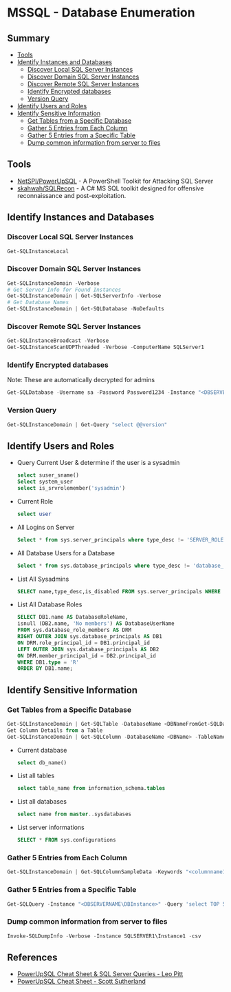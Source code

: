 # MSSQL - Database Enumeration

## Summary

- [Tools](#tools)
- [Identify Instances and Databases](#identify-instances-and-databases)
    - [Discover Local SQL Server Instances](#discover-local-sql-server-instances)
    - [Discover Domain SQL Server Instances](#discover-domain-sql-server-instances)
    - [Discover Remote SQL Server Instances](#discover-remote-sql-server-instances)
    - [Identify Encrypted databases](#identify-encrypted-databases)
    - [Version Query](#version-query)
- [Identify Users and Roles](#identify-users-and-roles)
- [Identify Sensitive Information](#identify-sensitive-information)
    - [Get Tables from a Specific Database](#get-tables-from-a-specific-database)
    - [Gather 5 Entries from Each Column](#gather-5-entries-from-each-column)
    - [Gather 5 Entries from a Specific Table](#gather-5-entries-from-a-specific-table)
    - [Dump common information from server to files](#dump-common-information-from-server-to-files)

## Tools

- [NetSPI/PowerUpSQL](https://github.com/NetSPI/PowerUpSQL) - A PowerShell Toolkit for Attacking SQL Server
- [skahwah/SQLRecon](https://github.com/skahwah/SQLRecon/) - A C# MS SQL toolkit designed for offensive reconnaissance and post-exploitation.

## Identify Instances and Databases

### Discover Local SQL Server Instances

```ps1
Get-SQLInstanceLocal
```

### Discover Domain SQL Server Instances

```ps1
Get-SQLInstanceDomain -Verbose
# Get Server Info for Found Instances
Get-SQLInstanceDomain | Get-SQLServerInfo -Verbose
# Get Database Names
Get-SQLInstanceDomain | Get-SQLDatabase -NoDefaults
```

### Discover Remote SQL Server Instances

```ps1
Get-SQLInstanceBroadcast -Verbose
Get-SQLInstanceScanUDPThreaded -Verbose -ComputerName SQLServer1
```

### Identify Encrypted databases

Note: These are automatically decrypted for admins

```ps1
Get-SQLDatabase -Username sa -Password Password1234 -Instance "<DBSERVERNAME\DBInstance>" -Verbose | Where-Object {$_.is_encrypted -eq "True"}
```

### Version Query

```ps1
Get-SQLInstanceDomain | Get-Query "select @@version"
```

## Identify Users and Roles

- Query Current User & determine if the user is a sysadmin

    ```sql
    select suser_sname()
    Select system_user
    select is_srvrolemember('sysadmin')
    ```

- Current Role

    ```sql
    select user
    ```

- All Logins on Server

    ```sql
    Select * from sys.server_principals where type_desc != 'SERVER_ROLE'
    ```

- All Database Users for a Database

    ```sql
    Select * from sys.database_principals where type_desc != 'database_role';
    ```

- List All Sysadmins

    ```sql
    SELECT name,type_desc,is_disabled FROM sys.server_principals WHERE IS_SRVROLEMEMBER ('sysadmin',name) = 1
    ```

- List All Database Roles

    ```sql
    SELECT DB1.name AS DatabaseRoleName,
    isnull (DB2.name, 'No members') AS DatabaseUserName
    FROM sys.database_role_members AS DRM
    RIGHT OUTER JOIN sys.database_principals AS DB1
    ON DRM.role_principal_id = DB1.principal_id
    LEFT OUTER JOIN sys.database_principals AS DB2
    ON DRM.member_principal_id = DB2.principal_id
    WHERE DB1.type = 'R'
    ORDER BY DB1.name;
    ```

## Identify Sensitive Information

### Get Tables from a Specific Database

```ps1
Get-SQLInstanceDomain | Get-SQLTable -DatabaseName <DBNameFromGet-SQLDatabaseCommand> -NoDefaults
Get Column Details from a Table
Get-SQLInstanceDomain | Get-SQLColumn -DatabaseName <DBName> -TableName <TableName>
```

- Current database

    ```sql
    select db_name()
    ```

- List all tables

    ```sql
    select table_name from information_schema.tables
    ```

- List all databases

    ```sql
    select name from master..sysdatabases
    ```

- List server informations

    ```sql
    SELECT * FROM sys.configurations
    ```

### Gather 5 Entries from Each Column

```ps1
Get-SQLInstanceDomain | Get-SQLColumnSampleData -Keywords "<columnname1,columnname2,columnname3,columnname4,columnname5>" -Verbose -SampleSize 5
```

### Gather 5 Entries from a Specific Table

```ps1
Get-SQLQuery -Instance "<DBSERVERNAME\DBInstance>" -Query 'select TOP 5 * from <DatabaseName>.dbo.<TableName>'
```

### Dump common information from server to files

```ps1
Invoke-SQLDumpInfo -Verbose -Instance SQLSERVER1\Instance1 -csv
```

## References

- [PowerUpSQL Cheat Sheet & SQL Server Queries - Leo Pitt](https://medium.com/@D00MFist/powerupsql-cheat-sheet-sql-server-queries-40e1c418edc3)
- [PowerUpSQL Cheat Sheet - Scott Sutherland](https://github.com/NetSPI/PowerUpSQL/wiki/PowerUpSQL-Cheat-Sheet)
